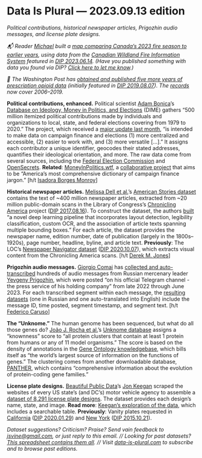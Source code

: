 Data Is Plural — 2023.09.13 edition
===================================

*Political contributions, historical newspaper articles, Prigozhin audio messages, and license plate designs.*


*📬 Reader [Michael](https://michael-sparks13.github.io/portfolio/) built a [map comparing Canada’s 2023 fire season to earlier years](https://michael-sparks13.github.io/canadian-wildfires/), using data from the [Canadian Wildland Fire Information System](https://cwfis.cfs.nrcan.gc.ca/home) featured in [DIP 2023.06.14](https://www.data-is-plural.com/archive/2023-06-14-edition/). (Have you published something with data you found via DIP? [Click here to let me know](https://docs.google.com/forms/d/e/1FAIpQLSdXXD5eO05w0Xa7bwG3Ppia3uzr_o3y-xDEZuWRfXbCfCu_XA/viewform).)*

*🔄 The Washington Post has [obtained and published five more years of prescription opioid data](https://www.washingtonpost.com/investigations/interactive/2023/opioid-epidemic-pain-pills-sold-oxycodone-hydrocodone/) (initially featured in [DIP 2019.08.07](https://www.data-is-plural.com/archive/2019-08-07-edition/)). The [records](https://www.washingtonpost.com/national/2019/07/18/how-download-use-dea-pain-pills-database/) now cover 2006–2019.*


__Political contributions, enhanced.__ Political scientist [Adam Bonica](https://web.stanford.edu/~bonica/)’s [Database on Ideology, Money in Politics, and Elections](https://data.stanford.edu/dime) (DIME) gathers “500 million itemized political contributions made by individuals and organizations to local, state, and federal elections covering from 1979 to 2020.” The project, which received a [major update last month](https://listserv.wustl.edu/scripts/wa.exe?A2=1702A&L=POLMETH&D=0&H=N&P=6749708), “is intended to make data on campaign finance and elections (1) more centralized and accessible, (2) easier to work with, and (3) more versatile […].” It assigns each contributor a unique identifier, geocodes their stated addresses, quantifies their ideological orientation, and more. The raw data come from several sources, including the [Federal Election Commission](https://www.fec.gov/data/) and [OpenSecrets](https://www.opensecrets.org/). __Related__: [MoneyInPolitics.wtf](https://moneyinpolitics.wtf/), a [collaborative project](https://moneyinpolitics.wtf/about/) that aims to be “America’s most comprehensive dictionary of campaign finance jargon.” [h/t [Isadora Borges Monroy](https://twitter.com/1sadoraB)]


__Historical newspaper articles.__ [Melissa Dell et al.](https://arxiv.org/abs/2308.12477)’s [American Stories dataset](https://huggingface.co/datasets/dell-research-harvard/AmericanStories) contains the text of ~400 million newspaper articles, extracted from ~20 million public-domain scans in the Library of Congress’s [Chronicling America](https://chroniclingamerica.loc.gov/) project ([DIP 2017.08.16](https://www.data-is-plural.com/archive/2017-08-16-edition/)). To construct the dataset, the authors [built](https://github.com/dell-research-harvard/AmericanStories) “a novel deep learning pipeline that incorporates layout detection, legibility classification, custom OCR, and the association of article texts spanning multiple bounding boxes.” For each article, the dataset provides the newspaper name, edition number, date of publication (largely in the 1800s–1920s), page number, headline, byline, and article text. __Previously__: The LOC’s [Newspaper Navigator dataset](https://news-navigator.labs.loc.gov/) ([DIP 2020.10.07](https://www.data-is-plural.com/archive/2020-10-07-edition/)), which extracts visual content from the Chronicling America scans. [h/t [Derek M. Jones](http://knosof.co.uk/ESEUR/)]


__Prigozhin audio messages.__ [Giorgio Comai](https://giorgiocomai.eu/) has [collected and auto-transcribed](https://tadadit.xyz/posts/2023-08-telegram_prigozhin/) hundreds of audio messages from Russian mercenary leader [Yevgeny Prigozhin](https://en.wikipedia.org/wiki/Yevgeny_Prigozhin), which were posted “on his official Telegram channel - the press service of his holding company” from late 2022 through June 2023. For each transcribed segment within each message, the [resulting datasets](https://tadadit.xyz/datasets/prigozhin_audio_files/) (one in Russian and one auto-translated into English) include the message ID, time posted, segment timestamp, and segment text. [h/t [Federico Caruso](https://twitter.com/_federicocaruso)]


__The “Unknome.”__ The human genome has been sequenced, but what do all those genes do? [João J. Rocha et al.](https://journals.plos.org/plosbiology/article?id=10.1371/journal.pbio.3002222)’s [Unknome database](https://unknome.mrc-lmb.cam.ac.uk/) assigns a “knownness” score to “all protein clusters that contain at least 1 protein from humans or any of 11 model organisms.” The score is based on the density of annotations in the [Gene Ontology knowledgebase](https://geneontology.org/), which bills itself as “the world’s largest source of information on the functions of genes.” The clustering comes from another downloadable database, [PANTHER](https://pantherdb.org/), which contains “comprehensive information about the evolution of protein-coding gene families.”


__License plate designs.__ [Beautiful Public Data](https://www.beautifulpublicdata.com/)’s [Jon Keegan](https://jonkeegan.com/) scraped the websites of every US state’s (and DC’s) motor vehicle agency to assemble a [dataset of 8,291 license plate designs](https://github.com/jonkeegan/us-license-plates). The dataset provides each design’s name, state, and image. __Read more__: [Keegan’s exploration of the data](https://www.beautifulpublicdata.com/all-of-the-license-plates-in-the-united-states/), which includes a searchable table. __Previously__: Vanity plates requested in [California](https://github.com/veltman/ca-license-plates) ([DIP 2020.01.29](https://www.data-is-plural.com/archive/2020-01-29-edition/)) and [New York](https://github.com/datanews/license-plates) ([DIP 2015.10.21](https://www.data-is-plural.com/archive/2015-10-21-edition/)).


*Dataset suggestions? Criticism? Praise? Send vain feedback to jsvine@gmail.com, or just reply to this email. // Looking for past datasets? [This spreadsheet contains them all](https://docs.google.com/spreadsheets/d/1wZhPLMCHKJvwOkP4juclhjFgqIY8fQFMemwKL2c64vk/edit#gid=0). // Visit [data-is-plural.com](https://www.data-is-plural.com) to subscribe and to browse past editions.*
